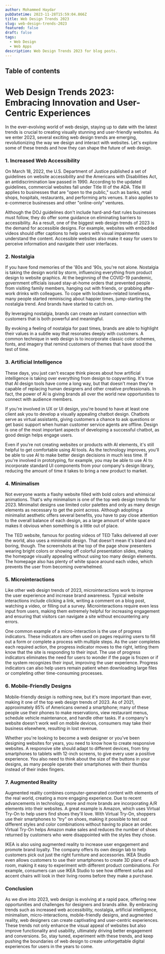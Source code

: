 ```yaml
---
author: Mohammed Haydar
pubDatetime: 2023-11-28T15:59:04.866Z
title: Web Design Trends 2023
slug: web-design-trends-2023
featured: false
draft: false
tags:
  - Web Design
  - Web Apps
description: Web Design Trends 2023 for blog posts.
---
```


## Table of contents

# Web Design Trends 2023: Embracing Innovation and User-Centric Experiences

In the ever-evolving world of web design, staying up to date with the latest trends is crucial to creating visually stunning and user-friendly websites. As we enter 2023, several exciting web design trends are emerging, revolutionizing the way we design and interact with websites. Let's explore some of these trends and how they can shape the future of web design.

### 1. Increased Web Accessibility

On March 18, 2022, the U.S. Department of Justice published a set of guidelines on website accessibility and the Americans with Disabilities Act, an antidiscrimination law passed in 1990. According to the updated guidelines, commercial websites fall under Title III of the ADA. Title III applies to businesses that are "open to the public," such as banks, retail shops, hospitals, restaurants, and performing arts venues. It also applies to e-commerce businesses and other "online-only" ventures.

Although the DOJ guidelines don't include hard-and-fast rules businesses must follow, they do offer some guidance on eliminating barriers to accessibility. As a result, one of the biggest web design trends of 2023 is the demand for accessible designs. For example, websites with embedded videos should offer captions to help users with visual impairments understand the content. Accessible websites also make it easy for users to perceive information and navigate their user interfaces.

### 2. Nostalgia

If you have fond memories of the '80s and '90s, you're not alone. Nostalgia is taking the design world by storm, influencing everything from product design to website graphics. At the beginning of the COVID-19 pandemic, government officials issued stay-at-home orders that prevented people from visiting family members, hanging out with friends, or grabbing after-work drinks with colleagues. To cope with lockdown-related loneliness, many people started reminiscing about happier times, jump-starting the nostalgia trend. And brands have started to catch on.

By leveraging nostalgia, brands can create an instant connection with customers that is both powerful and meaningful.

By evoking a feeling of nostalgia for past times, brands are able to highlight their values in a subtle way that resonates deeply with customers. A common technique in web design is to incorporate classic color schemes, fonts, and imagery that remind customers of themes that have stood the test of time.

### 3. Artificial Intelligence

These days, you just can't escape think pieces about how artificial intelligence is taking over everything from design to copywriting. It's true that AI design tools have come a long way, but that doesn't mean they're capable of replacing human designers and other creative professionals. In fact, the power of AI is giving brands all over the world new opportunities to connect with audience members.

If you're involved in UX or UI design, you're bound to have at least one client ask you to develop a visually appealing chatbot design. Chatbots serve as virtual assistants, giving customers a chance to ask questions or get basic support when human customer service agents are offline. Design is one of the most important aspects of developing a successful chatbot, as good design helps engage users.

Even if you're not creating websites or products with AI elements, it's still helpful to get comfortable using AI tools. As the technology improves, you'll be able to use AI to make better design decisions in much less time. If you're involved in prototyping, for example, you may be able to use AI to incorporate standard UI components from your company's design library, reducing the amount of time it takes to bring a new product to market.

### 4. Minimalism

Not everyone wants a flashy website filled with bold colors and whimsical animations. That's why minimalism is one of the top web design trends for 2023. Minimalist designs use limited color palettes and only as many design elements as necessary to get the point across. Although adopting a minimalist aesthetic offers several benefits, you have to pay close attention to the overall balance of each design, as a large amount of white space makes it obvious when something is a little out of place.

The TED website, famous for posting videos of TED Talks delivered all over the world, also uses a minimalist design. That doesn't mean it's bland and boring, though. The screenshots at the top of the page show presenters wearing bright colors or showing off colorful presentation slides, making the homepage visually appealing without using too many design elements. The homepage also has plenty of white space around each video, which prevents the user from becoming overwhelmed.

### 5. Microinteractions

Like other web design trends of 2023, microinteractions work to improve the user experience and increase brand awareness. Typical website interactions include clicking a link, writing a comment on a blog post, watching a video, or filling out a survey. Microinteractions require even less input from users, making them extremely helpful for increasing engagement and ensuring that visitors can navigate a site without encountering any errors.

One common example of a micro-interaction is the use of progress indicators. These indicators are often used on pages requiring users to fill out a form or complete a process with multiple steps. As the user completes each required action, the progress indicator moves to the right, letting them know that the site is responding to their input. The use of progress indicators eliminates the need for users to wonder if the page is frozen or if the system recognizes their input, improving the user experience. Progress indicators can also help users remain patient when downloading large files or completing other time-consuming processes.

### 6. Mobile-Friendly Designs

Mobile-friendly design is nothing new, but it's more important than ever, making it one of the top web design trends of 2023. As of 2021, approximately 85% of Americans owned a smartphone; many of these people use their phones to make reservations, view restaurant menus, schedule vehicle maintenance, and handle other tasks. If a company's website doesn't work well on mobile devices, consumers may take their business elsewhere, resulting in lost revenue.

Whether you're looking to become a web designer or you've been designing websites for years, you need to know how to create responsive websites. A responsive site should adapt to different devices, from tiny smartphones to tablets with 12-inch screens, to give every user a positive experience. You also need to think about the size of the buttons in your designs, as many people operate their smartphones with their thumbs instead of their index fingers.

### 7. Augmented Reality

Augmented reality combines computer-generated content with elements of the real world, creating a more engaging experience. Due to recent advancements in technology, more and more brands are incorporating A/R elements into their websites. A great example is Amazon, which uses Virtual Try-On to help users find shoes they'll love. With Virtual Try-On, shoppers use their smartphones to "try" on shoes, making it possible to test out different styles and color combinations without having to place an order. Virtual Try-On helps Amazon make sales and reduces the number of shoes returned by customers who were disappointed with the styles they chose.

IKEA is also using augmented reality to increase user engagement and promote brand loyalty. The company offers its own design lab to help customers pick out just the right furniture and accessories. IKEA Studio even allows customers to use their smartphones to create 3D plans of each room, making it easy to experiment with different product combinations. For example, consumers can use IKEA Studio to see how different sofas and accent chairs will look in their living rooms before they make a purchase.

### Conclusion

As we dive into 2023, web design is evolving at a rapid pace, offering new opportunities and challenges for designers and brands alike. By embracing trends such as increased web accessibility, nostalgia, artificial intelligence, minimalism, micro-interactions, mobile-friendly designs, and augmented reality, web designers can create captivating and user-centric experiences. These trends not only enhance the visual appeal of websites but also improve functionality and usability, ultimately driving better engagement and conversions. So, stay tuned, experiment with these trends, and keep pushing the boundaries of web design to create unforgettable digital experiences for users in the years to come.
